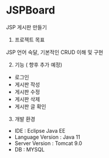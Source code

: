 # JSPBoard

JSP 게시판 만들기

1. 프로젝트 목표 

  JSP 언어 숙달, 기본적인 CRUD 이해 및 구현

2. 기능 ( 향후 추가 예정)

- 로그인
- 게시판 작성
- 게시판 수정
- 게시판 삭제
- 게시판 글 확인

3. 개발 환경

- IDE : Eclipse Java EE
- Language Version : Java 11
- Server Version : Tomcat 9.0
- DB : MYSQL
